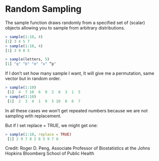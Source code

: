 
# Random Sampling

The sample function draws randomly from a specified set of (scalar) objects allowing you to sample from arbitrary distributions.

```r
> sample(1:10, 4)
[1] 3 4 5 7
> sample(1:10, 4)
[1] 3 9 8 5

> sample(letters, 5)
[1] "q" "b" "e" "x" “p"

```
If I don’t set how many sample I want, It will give me a permutation, same vector but in random order.

```r
> sample(1:10)
 [1]  4  7 10  6  9  2  8  3  1  5
> sample(1:10)
 [1]  2  3  4  1  9  5 10  8  6  7

```
In all these cases we won’t get repeated numbers because we are not sampling with replacement.

But if I set replace = TRUE, we might get one:

```r
> sample(1:10, replace = TRUE)
 [1] 2 9 7 8 2 8 5 9 7 8

```

Credit: Roger D. Peng, Associate Professor of Biostatistics at the Johns Hopkins Bloomberg School of Public Health 